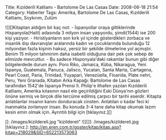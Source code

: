 Title: Kızılderili Katliamı - Bartolome De Las Casas
Date: 2008-06-18 21:54
Category: Haberler
Tags: Amerika, Bartolome De Las Casas, Kızılderili Katliamı, Soykırım, Zulüm

![][]Kitaptan aldığım bir kaç not: - İspanyollar oraya gittiklerinde
Hispanyola(Haiti) adasında 3 milyon insan yaşıyordu, şimdi(1544) ise 200
kişi yazıyor. - Hıristiyanların son kırk yıl içinde gösterdikleri
zorbaca ve insanlık dışı davranışlar aralarında kadın ve çocuklarında
bulunduğu 12 milyondan fazla kişinin haksız, yersiz bir şekilde
ölmelerine yol açmıştır. Benim 15 milyon tahminim daha isabetli olduğuna
dair pek çok sebep de elimizde mevcuttur. - Bu sadece Hisponyala'daki
rakamlar bunun gibi diğer bölgelerdede durum aynı. Poro Riko, Jamaica,
Küba, Nikaragua, Yeni İspanya, Guatemala, Panuca, Jalisco, Yucatan,
Santa Marta, Cartagena, Pearl Coast, Paria, Trinidad, Yuyapari,
Venezüella, Floarida, Plate nehri, Peru, Yeni Granada. Kitabın Arka
Kapağı: Bartolome de Las Casas tarafından 1542'de İspanya Prensi II.
Philip'e ithafen yazılan Kızılderili Katliamı, Amerika kıtasının nasıl
ele geçirildiğini Eski Dünya'nın gözleri önüne sermiş ve birçok dile
tercüme edilmiş çarpıcı bir tarihi eserdir. Kitapta anlatılanlar insanın
kanını donduracak cinsten. Anlatılan o kadar feci ki inanmakta
zorlanıyor insan. Bu konuda 3-4 tane daha kitap okumak lazım kesin emin
olmak için. Ayrıntılı bilgi için [tıklayınız.][]

  []: /images/kizildereli.jpg
    "kizildereli"
  ![][]]: /images/kizildereli.jpg
  [tıklayınız.]: http://en.eren.com.tr/goster/kitap/kitap.asp?kitap=218029&SID=652213573063
